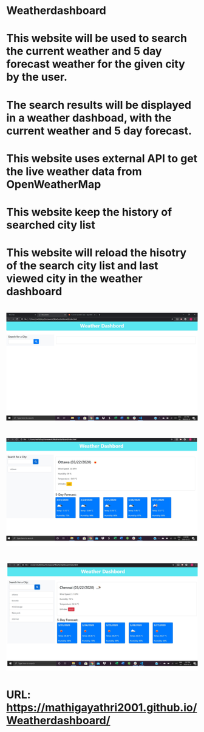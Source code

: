 # Weatherdashboard

# This website will be used to search the current weather and 5 day forecast weather for the given city by the user. 

# The search results will be displayed in a weather dashboad, with the current weather and 5 day forecast.

# This website uses external API to get the live weather data from OpenWeatherMap

# This website keep the history of searched city list 

# This website will reload the hisotry of the search city list and last viewed city in the weather dashboard


# ![Intial Page](image/img1.jpg)
# ![city search](image/img2.jpg)
# ![final cityList  after refersh](image/img3.jpg)

# URL:  https://mathigayathri2001.github.io/Weatherdashboard/